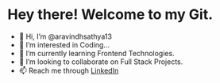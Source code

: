 <h1>Hey there! Welcome to my Git.</h1>

- 👋 Hi, I’m @aravindhsathya13
- 👀 I’m interested in Coding...
- 🌱 I’m currently learning Frontend Technologies.
- 💞️ I’m looking to collaborate on Full Stack Projects.
- 📫 Reach me through <a href = "https://www.linkedin.com/in/aravindh-sathya-aa8396160/"> LinkedIn </a>

<!---
aravindhsathya13/aravindhsathya13 is a ✨ special ✨ repository because its `README.md` (this file) appears on your GitHub profile.
You can click the Preview link to take a look at your changes.
--->
